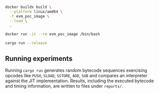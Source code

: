```sh
docker buildx build \
  --platform linux/amd64 \
  -t evm_poc_image \
  --load \
  .

docker run -it --rm evm_poc_image /bin/bash

cargo run --release
```

## Running experiments

Running `cargo run` generates random bytecode sequences exercising opcodes like
`PUSH`, `SLOAD`, `SSTORE`, `ADD`, `SUB` and compares an interpreter against the
JIT implementation. Results, including the executed bytecode and timing
information, are written to files under `reports/`.

